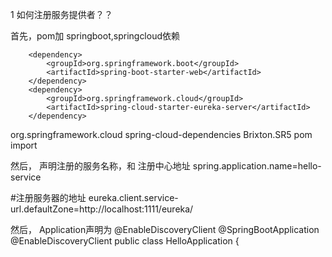 1 如何注册服务提供者？？

首先，pom加 springboot,springcloud依赖
 <!-- 添加 1,2-->
        <dependency>
            <groupId>org.springframework.boot</groupId>
            <artifactId>spring-boot-starter-web</artifactId>
        </dependency>
        <dependency>
            <groupId>org.springframework.cloud</groupId>
            <artifactId>spring-cloud-starter-eureka-server</artifactId>
        </dependency>
        
        
  <dependencyManagement>
         <dependencies>
             <dependency>
                 <groupId>org.springframework.cloud</groupId>
                 <artifactId>spring-cloud-dependencies</artifactId>
                 <version>Brixton.SR5</version>
                 <type>pom</type>
                 <scope>import</scope>
             </dependency>
         </dependencies>
     </dependencyManagement>
     
 然后， 声明注册的服务名称，和 注册中心地址
 spring.application.name=hello-service
 
 #注册服务器的地址
 eureka.client.service-url.defaultZone=http://localhost:1111/eureka/
 
 然后， Application声明为 @EnableDiscoveryClient
 @SpringBootApplication
 @EnableDiscoveryClient
 public class HelloApplication {
        


